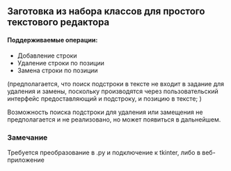 ## Заготовка из набора классов для простого текстового редактора

#### Поддерживаемые операции:

- Добавление строки
- Удаление строки по позиции
- Замена строки по позиции

(предполагается, что поиск подстроки в тексте не входит в задание для удаления и замены, поскольку производятся через пользовательский интерфейс предоставляющий и подстроку, и позицию в тексте; )

Возможность поиска подстроки для удаления или замещения не предполагается и не реализовано, но может появиться в дальнейшем.

### Замечание

Требуется преобразование в .py и подключение к tkinter, либо в веб-приложение